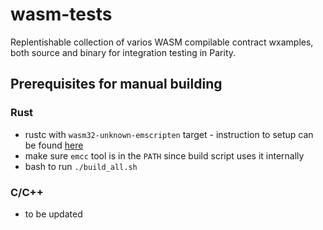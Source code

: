 # wasm-tests

Replentishable collection of varios WASM compilable contract wxamples, both source and binary for integration testing in Parity.

## Prerequisites for manual building

### Rust

- rustc with `wasm32-unknown-emscripten` target - instruction to setup can be found [here](https://hackernoon.com/compiling-rust-to-webassembly-guide-411066a69fde)
- make sure `emcc` tool is in the `PATH` since build script uses it internally
- bash to run `./build_all.sh`

### C/C++
- to be updated
